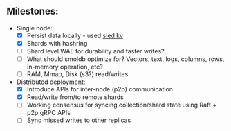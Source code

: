 ## Milestones:

- Single node:
    - [x] Persist data locally - used [sled kv](https://github.com/spacejam/sled)
    - [x] Shards with hashring
    - [ ] Shard level WAL for durability and faster writes?
    - [ ] What should smoldb optimize for? Vectors, text, logs, columns, rows, in-memory operation, etc?
    - [ ] RAM, Mmap, Disk (s3?) read/writes

- Distributed deployment:
    - [x] Introduce APIs for inter-node (p2p) communication
    - [x] Read/write from/to remote shards
    - [ ] Working consensus for syncing collection/shard state using Raft + p2p gRPC APIs
    - [ ] Sync missed writes to other replicas
